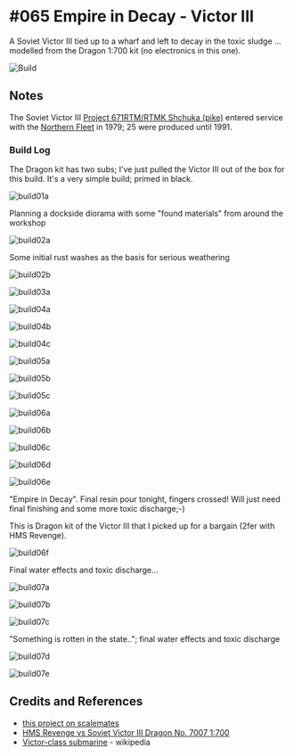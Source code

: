 # #065 Empire in Decay - Victor III

A Soviet Victor III tied up to a wharf and left to decay in the toxic sludge ... modelled from the Dragon 1:700 kit (no electronics in this one).

![Build](./assets/VictorIII_build.jpg?raw=true)

## Notes

The Soviet Victor III [Project 671RTM/RTMK Shchuka (pike)](https://en.wikipedia.org/wiki/Victor-class_submarine)
entered service with the
[Northern Fleet](https://en.wikipedia.org/wiki/Northern_Fleet)
in 1979; 25 were produced until 1991.

### Build Log

The Dragon kit has two subs; I've just pulled the Victor III out of the box for this build. It's a very simple build; primed in black.

![build01a](./assets/build01a.jpg?raw=true)

Planning a dockside diorama with some "found materials" from around the workshop

![build02a](./assets/build02a.jpg?raw=true)

Some initial rust washes as the basis for serious weathering

![build02b](./assets/build02b.jpg?raw=true)

![build03a](./assets/build03a.jpg?raw=true)

![build04a](./assets/build04a.jpg?raw=true)

![build04b](./assets/build04b.jpg?raw=true)

![build04c](./assets/build04c.jpg?raw=true)

![build05a](./assets/build05a.jpg?raw=true)

![build05b](./assets/build05b.jpg?raw=true)

![build05c](./assets/build05c.jpg?raw=true)

![build06a](./assets/build06a.jpg?raw=true)

![build06b](./assets/build06b.jpg?raw=true)

![build06c](./assets/build06c.jpg?raw=true)

![build06d](./assets/build06d.jpg?raw=true)

![build06e](./assets/build06e.jpg?raw=true)

"Empire in Decay". Final resin pour tonight, fingers crossed! Will just need final finishing and some more toxic discharge;-)

This is Dragon kit of the Victor III that I picked up for a bargain (2fer with HMS Revenge).

![build06f](./assets/build06f.jpg?raw=true)

Final water effects and toxic discharge...

![build07a](./assets/build07a.jpg?raw=true)

![build07b](./assets/build07b.jpg?raw=true)

![build07c](./assets/build07c.jpg?raw=true)

"Something is rotten in the state.."; final water effects and toxic discharge

![build07d](./assets/build07d.jpg?raw=true)

![build07e](./assets/build07e.jpg?raw=true)

## Credits and References

* [this project on scalemates](https://www.scalemates.com/profiles/mate.php?id=74137&p=projects&project=135059)
* [HMS Revenge vs Soviet Victor III Dragon No. 7007 1:700](https://www.scalemates.com/kits/dragon-7007-hms-revenge-vs-soviet-victor-iii--1356080)
* [Victor-class submarine](https://en.wikipedia.org/wiki/Victor-class_submarine) - wikipedia
